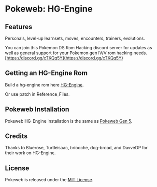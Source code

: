 
# Pokeweb: HG-Engine

## Features

Personals, level-up learnsets, moves, encounters, trainers, evolutions.



You can join this Pokemon DS Rom Hacking discord server for updates as well as general support for your Pokemon gen IV/V rom hacking needs. [https://discord.gg/cTKQq5Y](https://discord.gg/cTKQq5Y)


## Getting an HG-Engine Rom

Build a hg-engine rom here [HG-Engine](https://github.com/BluRosie/hg-engine). 

Or use patch in Reference_Files.

## Pokeweb Installation


Pokeweb HG-Engine installation is the same as [Pokeweb Gen 5](https://github.com/hzla/Pokeweb).

## Credits

Thanks to Bluerose, Turtleisaac, briooche, dog-broad, and DavveDP for their work on HG-Engine.

## License

Pokeweb is released under the [MIT License](https://opensource.org/licenses/MIT).
